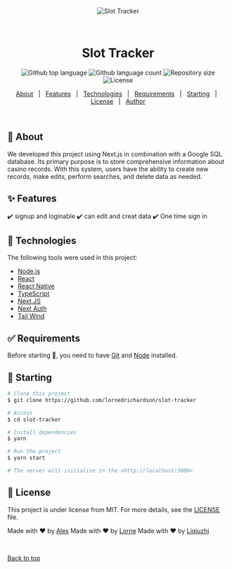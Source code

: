 <div align="center" id="top"> 
  <img src="./.github/app.gif" alt="Slot Tracker" />

  &#xa0;

  <!-- <a href="https://slottracker.netlify.app">Demo</a> -->
</div>

<h1 align="center">Slot Tracker</h1>

<p align="center">
  <img alt="Github top language" src="https://img.shields.io/github/languages/top/lornedrichardson/slot-tracker?color=56BEB8">

  <img alt="Github language count" src="https://img.shields.io/github/languages/count/lornedrichardson/slot-tracker?color=56BEB8">

  <img alt="Repository size" src="https://img.shields.io/github/repo-size/lornedrichardson/slot-tracker?color=56BEB8">

  <img alt="License" src="https://img.shields.io/github/license/lornedrichardson/slot-tracker?color=56BEB8">

  <!-- <img alt="Github issues" src="https://img.shields.io/github/issues/{{YOUR_GITHUB_USERNAME}}/slot-tracker?color=56BEB8" /> -->

  <!-- <img alt="Github forks" src="https://img.shields.io/github/forks/{{YOUR_GITHUB_USERNAME}}/slot-tracker?color=56BEB8" /> -->

  <!-- <img alt="Github stars" src="https://img.shields.io/github/stars/{{YOUR_GITHUB_USERNAME}}/slot-tracker?color=56BEB8" /> -->
</p>

<!-- Status -->

<!-- <h4 align="center"> 
	🚧  Slot Tracker 🚀 Under construction...  🚧
</h4> 

<hr> -->

<p align="center">
  <a href="#dart-about">About</a> &#xa0; | &#xa0; 
  <a href="#sparkles-features">Features</a> &#xa0; | &#xa0;
  <a href="#rocket-technologies">Technologies</a> &#xa0; | &#xa0;
  <a href="#white_check_mark-requirements">Requirements</a> &#xa0; | &#xa0;
  <a href="#checkered_flag-starting">Starting</a> &#xa0; | &#xa0;
  <a href="#memo-license">License</a> &#xa0; | &#xa0;
  <a href="https://github.com/{{YOUR_GITHUB_USERNAME}}" target="_blank">Author</a>
</p>

<br>

## :dart: About ##

We developed this project using Next.js in combination with a Google SQL database. Its primary purpose is to store comprehensive information about casino records. With this system, users have the ability to create new records, make edits, perform searches, and delete data as needed.

## :sparkles: Features ##

:heavy_check_mark: signup and loginable
:heavy_check_mark: can edit and creat data
:heavy_check_mark: One time sign in

## :rocket: Technologies ##

The following tools were used in this project:

- [Node.js](https://nodejs.org/en/)
- [React](https://pt-br.reactjs.org/)
- [React Native](https://reactnative.dev/)
- [TypeScript](https://www.typescriptlang.org/)
- [Next.JS](https://nextjs.org/)
- [Next Auth](https://next-auth.js.org/)
- [Tail Wind](https://tailwindcss.com/)

## :white_check_mark: Requirements ##

Before starting :checkered_flag:, you need to have [Git](https://git-scm.com) and [Node](https://nodejs.org/en/) installed.

## :checkered_flag: Starting ##

```bash
# Clone this project
$ git clone https://github.com/lornedrichardson/slot-tracker

# Access
$ cd slot-tracker

# Install dependencies
$ yarn

# Run the project
$ yarn start

# The server will initialize in the <http://localhost:3000>
```

## :memo: License ##

This project is under license from MIT. For more details, see the [LICENSE](LICENSE.md) file.


Made with :heart: by <a href="https://github.com/ALynch95" target="_blank">Alex</a>
Made with :heart: by <a href="https://github.com/lornedrichardson" target="_blank">Lorne</a>
Made with :heart: by <a href="https://github.com/leecodexxe" target="_blank">Liqiuzhi</a>

&#xa0;

<a href="#top">Back to top</a>

